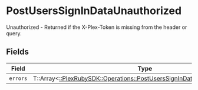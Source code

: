 # PostUsersSignInDataUnauthorized

Unauthorized - Returned if the X-Plex-Token is missing from the header or query.


## Fields

| Field                                                                                                                                              | Type                                                                                                                                               | Required                                                                                                                                           | Description                                                                                                                                        |
| -------------------------------------------------------------------------------------------------------------------------------------------------- | -------------------------------------------------------------------------------------------------------------------------------------------------- | -------------------------------------------------------------------------------------------------------------------------------------------------- | -------------------------------------------------------------------------------------------------------------------------------------------------- |
| `errors`                                                                                                                                           | T::Array<[::PlexRubySDK::Operations::PostUsersSignInDataAuthenticationErrors](../../models/operations/postuserssignindataauthenticationerrors.md)> | :heavy_minus_sign:                                                                                                                                 | N/A                                                                                                                                                |